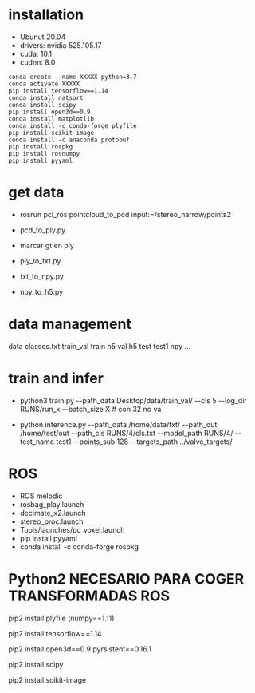 
# installation

- Ubunut 20.04
- drivers: nvidia 525.105.17
- cuda: 10.1
- cudnn: 8.0

```
conda create --name XXXXX python=3.7
conda activate XXXXX
pip install tensorflow==1.14
conda install natsort
conda install scipy
pip install open3d==0.9
conda install matplotlib
conda install -c conda-forge plyfile
pip install scikit-image
conda install -c anaconda protobuf
pip install rospkg
pip install rosnumpy
pip install pyyaml
```
 
# get data

- rosrun pcl_ros pointcloud_to_pcd input:=/stereo_narrow/points2

- pcd_to_ply.py

- marcar gt en ply 

- ply_to_txt.py

- txt_to_npy.py

- npy_to_h5.py


# data management

data
  classes.txt
  train_val
    train
      h5
    val
      h5
  test
    test1
      npy
    ...
  

# train and infer

- python3 train.py --path_data Desktop/data/train_val/ --cls 5 --log_dir RUNS/run_x --batch_size X  # con 32 no va

- python inference.py --path_data /home/data/txt/ --path_out /home/test/out --path_cls RUNS/4/cls.txt --model_path RUNS/4/ --test_name test1 --points_sub 128 --targets_path ../valve_targets/


# ROS    
- ROS melodic
- rosbag_play.launch
- decimate_x2.launch
- stereo_proc.launch
- Tools/launches/pc_voxel.launch
- pip install pyyaml
- conda install -c conda-forge rospkg

# Python2  NECESARIO PARA COGER TRANSFORMADAS ROS

pip2 install plyfile (numpy==1.11)

pip2 install tensorflow==1.14

pip2 install open3d==0.9 pyrsistent==0.16.1

pip2 install scipy

pip2 install scikit-image


